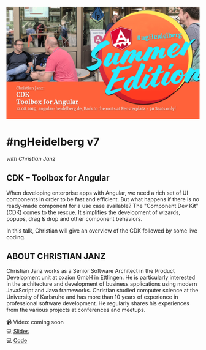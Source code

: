 ![ngHeidelbergv7.jpg](ngHeidelbergv7.png)

# #ngHeidelberg v7
_with Christian Janz_

## CDK – Toolbox for Angular

When developing enterprise apps with Angular, we need a rich set of UI components in order to be fast and efficient. But what happens if there is no ready-made component for a use case available? The "Component Dev Kit" (CDK) comes to the rescue. It simplifies the development of wizards, popups, drag & drop and other component behaviors.

In this talk, Christian will give an overview of the CDK followed by some live coding.

## ABOUT CHRISTIAN JANZ

Christian Janz works as a Senior Software Architect in the Product Development unit at oxaion GmbH in Ettlingen. He is particularly interested in the architecture and development of business applications using modern JavaScript and Java frameworks. Christian studied computer science at the University of Karlsruhe and has more than 10 years of experience in professional software development. He regularly shares his experiences from the various projects at conferences and meetups.


📹 Video: coming soon  
💻 [Slides](slides-angular-cdk.pdf)  
💻 [Code](https://github.com/cjanz/cdk-samples)  
